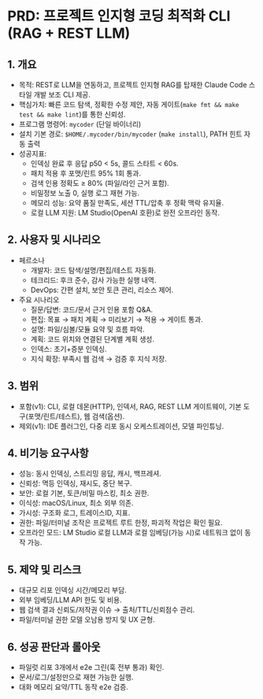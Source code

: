 # PRD: 프로젝트 인지형 코딩 최적화 CLI (RAG + REST LLM)

## 1. 개요
- 목적: REST로 LLM을 연동하고, 프로젝트 인지형 RAG를 탑재한 Claude Code 스타일 개발 보조 CLI 제공.
- 핵심가치: 빠른 코드 탐색, 정확한 수정 제안, 자동 게이트(`make fmt && make test && make lint`)를 통한 신뢰성.
- 프로그램 명령어: `mycoder` (단일 바이너리)
- 설치 기본 경로: `$HOME/.mycoder/bin/mycoder` (`make install`), PATH 힌트 자동 출력
- 성공지표:
  - 인덱싱 완료 후 응답 p50 < 5s, 콜드 스타트 < 60s.
  - 패치 적용 후 포맷/린트 95% 1회 통과.
  - 검색 인용 정확도 ≥ 80% (파일/라인 근거 포함).
  - 비밀정보 노출 0, 실행 로그 재현 가능.
  - 메모리 성능: 요약 품질 만족도, 세션 TTL/압축 후 정확 맥락 유지율.
  - 로컬 LLM 지원: LM Studio(OpenAI 호환)로 완전 오프라인 동작.

## 2. 사용자 및 시나리오
- 페르소나
  - 개발자: 코드 탐색/설명/편집/테스트 자동화.
  - 테크리드: 후크 준수, 감사 가능한 실행 내역.
  - DevOps: 간편 설치, 보안 토큰 관리, 리소스 제어.
- 주요 시나리오
  - 질문/답변: 코드/문서 근거 인용 포함 Q&A.
  - 편집: 목표 → 패치 계획 → 미리보기 → 적용 → 게이트 통과.
  - 설명: 파일/심볼/모듈 요약 및 흐름 파악.
  - 계획: 코드 위치와 연결된 단계별 계획 생성.
  - 인덱스: 초기+증분 인덱싱.
  - 지식 확장: 부족시 웹 검색 → 검증 후 지식 저장.

## 3. 범위
- 포함(v1): CLI, 로컬 데몬(HTTP), 인덱서, RAG, REST LLM 게이트웨이, 기본 도구(포맷/린트/테스트), 웹 검색(옵션).
- 제외(v1): IDE 플러그인, 다중 리포 동시 오케스트레이션, 모델 파인튜닝.

## 4. 비기능 요구사항
- 성능: 동시 인덱싱, 스트리밍 응답, 캐시, 백프레셔.
- 신뢰성: 멱등 인덱싱, 재시도, 중단 복구.
- 보안: 로컬 기본, 토큰/비밀 마스킹, 최소 권한.
- 이식성: macOS/Linux, 최소 외부 의존.
- 가시성: 구조화 로그, 트레이스ID, 지표.
- 권한: 파일/터미널 조작은 프로젝트 루트 한정, 파괴적 작업은 확인 필요.
- 오프라인 모드: LM Studio 로컬 LLM과 로컬 임베딩(가능 시)로 네트워크 없이 동작 가능.

## 5. 제약 및 리스크
- 대규모 리포 인덱싱 시간/메모리 부담.
- 외부 임베딩/LLM API 한도 및 비용.
- 웹 검색 결과 신뢰도/저작권 이슈 → 출처/TTL/신뢰점수 관리.
 - 파일/터미널 권한 모델 오남용 방지 및 UX 균형.

## 6. 성공 판단과 롤아웃
- 파일럿 리포 3개에서 e2e 그린(훅 전부 통과) 확인.
- 문서/로그/설정만으로 재현 가능한 실행.
 - 대화 메모리 요약/TTL 동작 e2e 검증.
